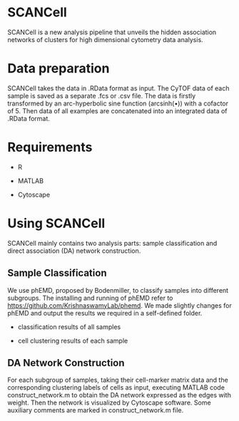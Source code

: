 # SCANCell
SCANCell is a new analysis pipeline that unveils the hidden association networks of clusters for high dimensional cytometry data analysis. 

# Data preparation
SCANCell takes the data in .RData format as input. The CyTOF data of each sample is saved as a separate .fcs or .csv file. The data is firstly transformed by an arc-hyperbolic sine function (arcsinh(•)) with a cofactor of 5. Then data of all examples are concatenated into an integrated data of .RData format.

# Requirements
- R

- MATLAB

- Cytoscape

# Using SCANCell 
SCANCell mainly contains two analysis parts: sample classification and direct association (DA) network construction.

## Sample Classification
We use phEMD, proposed by Bodenmiller, to classify samples into different subgroups. The installing and running of phEMD refer to https://github.com/KrishnaswamyLab/phemd. We made slightly changes for phEMD and output the results we required in a self-defined folder.

- classification results of all samples

- cell clustering results of each sample

## DA Network Construction
For each subgroup of samples, taking their cell-marker matrix data and the corresponding clustering labels of cells as input, executing MATLAB code construct_network.m to obtain the DA network expressed as the edges with weight. Then the network is visualized by Cytoscape software. Some auxiliary comments are marked in construct_network.m file.

 
